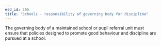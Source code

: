 ```yaml
---
esd_id: 265
title: "Schools - responsibility of governing body for discipline"
---
```


The governing body of a maintained school or pupil referral unit must ensure that policies designed to promote good behaviour and discipline are pursued at a school.

